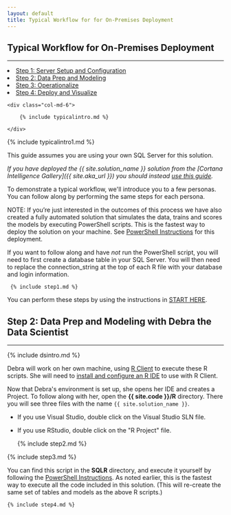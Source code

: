 ```yaml
---
layout: default
title: Typical Workflow for for On-Premises Deployment
---
```



## Typical Workflow for On-Premises Deployment
--------------------------------------------------------------

<div class="row">
    <div class="col-md-6">
        <div class="toc">
        <li><a href="#step1">Step 1: Server Setup and Configuration</a></li>
        <li><a href="#step2">Step 2: Data Prep and Modeling</a></li>
        <li><a href="#step3">Step 3: Operationalize</a></li>
        <li><a href="#step4">Step 4: Deploy and Visualize</a></li>
        </div>
    </div>

    <div class="col-md-6">

        {% include typicalintro.md %}

    </div>
</div>

 {% include typicalintro1.md %}


This guide assumes you are using your own SQL Server for this solution.  

*If you have deployed the {{ site.solution_name }} solution from the [Cortana Intelligence Gallery]({{ site.aka_url }}) you should instead [use this guide](CIG_Workflow.html).*


To demonstrate a typical workflow, we'll introduce you to a few personas.  You can follow along by performing the same steps for each persona.  

NOTE: If you’re just interested in the outcomes of this process we have also created a fully automated solution that simulates the data, trains and scores the models by executing PowerShell scripts. This is the fastest way to deploy the solution on your machine. See [PowerShell Instructions](Powershell_Instructions.html) for this deployment.

If you want to follow along and have *not* run the PowerShell script, you will need to first create a database table in your SQL Server.  You will then need to replace the connection_string at the top of each R file with your database and login information.

 <a name="step1" id="step1"></a>

     {% include step1.md %} 
     
You can perform these steps by using the instructions in <a href="START_HERE.html">START HERE</a>. 


 <a name="step2" id="step2"></a>

## Step 2: Data Prep and Modeling with Debra the Data Scientist
-----------------------------------------------------------------

{% include dsintro.md %}

Debra will work on her own machine, using  [R Client](https://msdn.microsoft.com/en-us/microsoft-r/install-r-client-windows) to execute these R scripts. She will need to [install and configure an R IDE](https://msdn.microsoft.com/en-us/microsoft-r/r-client-get-started#configure-ide) to use with R Client.  

Now that Debra's environment is set up, she  opens her IDE and creates a Project.  To follow along with her, open the **{{ site.code }}/R** directory.  There you will see three files with the name `{{ site.solution_name }}`.

* If you use Visual Studio, double click on the Visual Studio SLN file.
* If you use RStudio, double click on the "R Project" file.

    {% include step2.md %}


 <a name="step3" id="step3"></a>

   {% include step3.md %}


You can find this script in the **SQLR** directory, and execute it yourself by following the [PowerShell Instructions](Powershell_Instructions.html).   As noted earlier, this is the fastest way to execute all the code included in this solution.  (This will re-create the same set of tables and models as the above R scripts.)

<a name="step4" id="step4"></a>

    {% include step4.md %}
